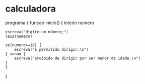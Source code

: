 # calculadora
programa {
	funcao inicio() {
		inteiro numero

	escreva("digite um número;")
	leia(numero)

	se(numero>=18) {
		escreva("É permitido dirigir.\n")
	} senao {
		escreva("proibido de dirigir por ser menor de idade.\n")
	}
	}
}
